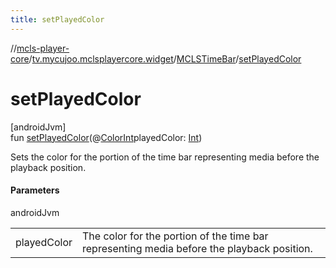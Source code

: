 ```yaml
---
title: setPlayedColor
---
```

//[mcls-player-core](../../../index.html)/[tv.mycujoo.mclsplayercore.widget](../index.html)/[MCLSTimeBar](index.html)/[setPlayedColor](set-played-color.html)



# setPlayedColor



[androidJvm]\
fun [setPlayedColor](set-played-color.html)(@[ColorInt](https://developer.android.com/reference/kotlin/androidx/annotation/ColorInt.html)playedColor: [Int](https://kotlinlang.org/api/latest/jvm/stdlib/kotlin/-int/index.html))



Sets the color for the portion of the time bar representing media before the playback position.



#### Parameters


androidJvm

| | |
|---|---|
| playedColor | The color for the portion of the time bar representing media before the playback position. |




